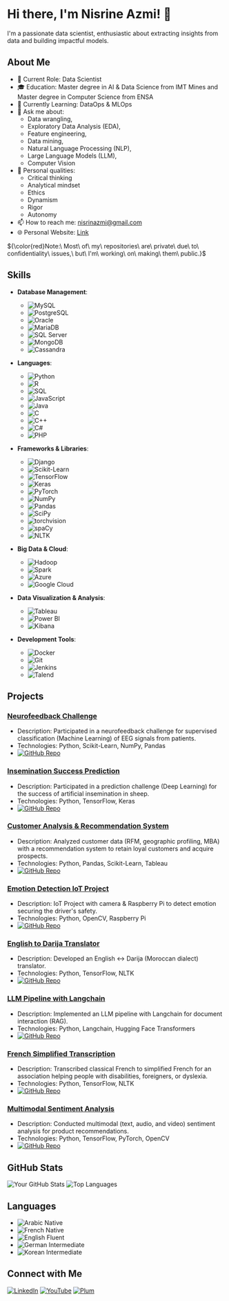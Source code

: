 # Hi there, I'm Nisrine Azmi! 👋

I'm a passionate data scientist, enthusiastic about extracting insights from data and building impactful models. 

## About Me

- 💼 Current Role: Data Scientist
- 🎓 Education: Master degree in AI & Data Science from IMT Mines and Master degree in Computer Science from ENSA
- 🌱 Currently Learning: DataOps & MLOps 
- 💬 Ask me about: 
  - Data wrangling,
  - Exploratory Data Analysis (EDA),
  - Feature engineering,
  - Data mining,
  - Natural Language Processing (NLP),
  - Large Language Models (LLM),
  - Computer Vision
- 🧠 Personal qualities: 
    - Critical thinking
    - Analytical mindset
    - Ethics
    - Dynamism
    - Rigor
    - Autonomy
- 📫 How to reach me: nisrinazmi@gmail.com
- 🌐 Personal Website: [Link](https://azminisrine.github.io/)

${\color{red}Note:\ Most\ of\ my\ repositories\ are\ private\ due\ to\ confidentiality\ issues,\ but\ I'm\ working\ on\ making\ them\ public.}$


## Skills

- **Database Management**:
  - ![MySQL](https://img.shields.io/badge/MySQL-4479A1?style=flat&logo=mysql&logoColor=white)
  - ![PostgreSQL](https://img.shields.io/badge/PostgreSQL-4169E1?style=flat&logo=postgresql&logoColor=white)
  - ![Oracle](https://img.shields.io/badge/Oracle-F80000?style=flat&logo=oracle&logoColor=white)
  - ![MariaDB](https://img.shields.io/badge/MariaDB-003545?style=flat&logo=mariadb&logoColor=white)
  - ![SQL Server](https://img.shields.io/badge/SQL%20Server-CC2927?style=flat&logo=microsoft-sql-server&logoColor=white)
  - ![MongoDB](https://img.shields.io/badge/MongoDB-47A248?style=flat&logo=mongodb&logoColor=white)
  - ![Cassandra](https://img.shields.io/badge/Cassandra-1287B1?style=flat&logo=apache-cassandra&logoColor=white)

- **Languages**: 
  - ![Python](https://img.shields.io/badge/Python-3776AB?style=flat&logo=python&logoColor=white)
  - ![R](https://img.shields.io/badge/R-276DC3?style=flat&logo=r&logoColor=white)
  - ![SQL](https://img.shields.io/badge/SQL-4479A1?style=flat&logo=postgresql&logoColor=white)
  - ![JavaScript](https://img.shields.io/badge/JavaScript-F7DF1E?style=flat&logo=javascript&logoColor=black)
  - ![Java](https://img.shields.io/badge/Java-007396?style=flat&logo=java&logoColor=white)
  - ![C](https://img.shields.io/badge/C-A8B9CC?style=flat&logo=c&logoColor=white)
  - ![C++](https://img.shields.io/badge/C++-00599C?style=flat&logo=c%2B%2B&logoColor=white)
  - ![C#](https://img.shields.io/badge/C%23-239120?style=flat&logo=c-sharp&logoColor=white)
  - ![PHP](https://img.shields.io/badge/PHP-777BB4?style=flat&logo=php&logoColor=white)

- **Frameworks & Libraries**: 
  - ![Django](https://img.shields.io/badge/Django-092E20?style=flat&logo=django&logoColor=white)
  - ![Scikit-Learn](https://img.shields.io/badge/Scikit--Learn-F7931E?style=flat&logo=scikit-learn&logoColor=black)
  - ![TensorFlow](https://img.shields.io/badge/TensorFlow-FF6F00?style=flat&logo=tensorflow&logoColor=white)
  - ![Keras](https://img.shields.io/badge/Keras-D00000?style=flat&logo=keras&logoColor=white)
  - ![PyTorch](https://img.shields.io/badge/PyTorch-EE4C2C?style=flat&logo=pytorch&logoColor=white)
  - ![NumPy](https://img.shields.io/badge/NumPy-013243?style=flat&logo=numpy&logoColor=white)
  - ![Pandas](https://img.shields.io/badge/Pandas-150458?style=flat&logo=pandas&logoColor=white)
  - ![SciPy](https://img.shields.io/badge/SciPy-8CAAE6?style=flat&logo=scipy&logoColor=white)
  - ![torchvision](https://img.shields.io/badge/torchvision-EE4C2C?style=flat&logo=PyTorch&logoColor=white)
  - ![spaCy](https://img.shields.io/badge/spaCy-09A3D5?style=flat&logo=spacy&logoColor=white)
  - ![NLTK](https://img.shields.io/badge/NLTK-1F77B4?style=flat&logo=python&logoColor=white)
 
- **Big Data & Cloud**:
  - ![Hadoop](https://img.shields.io/badge/Hadoop-66CCFF?style=flat&logo=apache-hadoop&logoColor=black)
  - ![Spark](https://img.shields.io/badge/Spark-E25A1C?style=flat&logo=apache-spark&logoColor=white)
  - ![Azure](https://img.shields.io/badge/Azure-0078D4?style=flat&logo=microsoft-azure&logoColor=white)
  - ![Google Cloud](https://img.shields.io/badge/Google%20Cloud-4285F4?style=flat&logo=google-cloud&logoColor=white)

- **Data Visualization & Analysis**:
  - ![Tableau](https://img.shields.io/badge/Tableau-E97627?style=flat&logo=tableau&logoColor=white)
  - ![Power BI](https://img.shields.io/badge/Power%20BI-F2C811?style=flat&logo=power-bi&logoColor=black)
  - ![Kibana](https://img.shields.io/badge/Kibana-005571?style=flat&logo=kibana&logoColor=white)

- **Development Tools**:
  - ![Docker](https://img.shields.io/badge/Docker-2496ED?style=flat&logo=docker&logoColor=white)
  - ![Git](https://img.shields.io/badge/Git-F05032?style=flat&logo=git&logoColor=white)
  - ![Jenkins](https://img.shields.io/badge/Jenkins-D24939?style=flat&logo=jenkins&logoColor=white)
  - ![Talend](https://img.shields.io/badge/Talend-FF6D70?style=flat&logo=talend&logoColor=white)

## Projects

### [Neurofeedback Challenge](https://github.com/yourusername/neurofeedback-challenge)
- Description: Participated in a neurofeedback challenge for supervised classification (Machine Learning) of EEG signals from patients.
- Technologies: Python, Scikit-Learn, NumPy, Pandas
- [![GitHub Repo](https://img.shields.io/badge/Repository-Open-brightgreen)](https://github.com/yourusername/neurofeedback-challenge)

### [Insemination Success Prediction](https://github.com/yourusername/insemination-prediction)
- Description: Participated in a prediction challenge (Deep Learning) for the success of artificial insemination in sheep.
- Technologies: Python, TensorFlow, Keras
- [![GitHub Repo](https://img.shields.io/badge/Repository-Open-brightgreen)](https://github.com/yourusername/insemination-prediction)

### [Customer Analysis & Recommendation System](https://github.com/yourusername/customer-analysis)
- Description: Analyzed customer data (RFM, geographic profiling, MBA) with a recommendation system to retain loyal customers and acquire prospects.
- Technologies: Python, Pandas, Scikit-Learn, Tableau
- [![GitHub Repo](https://img.shields.io/badge/Repository-Open-brightgreen)](https://github.com/yourusername/customer-analysis)

### [Emotion Detection IoT Project](https://github.com/yourusername/emotion-detection-iot)
- Description: IoT Project with camera & Raspberry Pi to detect emotion securing the driver's safety.
- Technologies: Python, OpenCV, Raspberry Pi
- [![GitHub Repo](https://img.shields.io/badge/Repository-Open-brightgreen)](https://github.com/yourusername/emotion-detection-iot)

### [English to Darija Translator](https://github.com/yourusername/english-darija-translator)
- Description: Developed an English <-> Darija (Moroccan dialect) translator.
- Technologies: Python, TensorFlow, NLTK
- [![GitHub Repo](https://img.shields.io/badge/Repository-Open-brightgreen)](https://github.com/yourusername/english-darija-translator)

### [LLM Pipeline with Langchain](https://github.com/yourusername/llm-pipeline-langchain)
- Description: Implemented an LLM pipeline with Langchain for document interaction (RAG).
- Technologies: Python, Langchain, Hugging Face Transformers
- [![GitHub Repo](https://img.shields.io/badge/Repository-Open-brightgreen)](https://github.com/yourusername/llm-pipeline-langchain)

### [French Simplified Transcription](https://github.com/yourusername/french-simplified-transcription)
- Description: Transcribed classical French to simplified French for an association helping people with disabilities, foreigners, or dyslexia.
- Technologies: Python, TensorFlow, NLTK
- [![GitHub Repo](https://img.shields.io/badge/Repository-Open-brightgreen)](https://github.com/yourusername/french-simplified-transcription)

### [Multimodal Sentiment Analysis](https://github.com/yourusername/multimodal-sentiment-analysis)
- Description: Conducted multimodal (text, audio, and video) sentiment analysis for product recommendations.
- Technologies: Python, TensorFlow, PyTorch, OpenCV
- [![GitHub Repo](https://img.shields.io/badge/Repository-Open-brightgreen)](https://github.com/yourusername/multimodal-sentiment-analysis)


## GitHub Stats

![Your GitHub Stats](https://github-readme-stats.vercel.app/api?username=AzmiNisrine&show_icons=true&theme=radical)
![Top Languages](https://github-readme-stats.vercel.app/api/top-langs/?username=AzmiNisrine&layout=compact&theme=radical)


## Languages
- ![Arabic](https://img.shields.io/badge/Arabic-B0E0E6?style=flat&logoColor=black) Native
- ![French](https://img.shields.io/badge/French-B0E0E6?style=flat&logoColor=black) Native
- ![English](https://img.shields.io/badge/English-1DA1F2?style=flat&logoColor=black) Fluent
- ![German](https://img.shields.io/badge/German-1DA1F2?style=flat&logoColor=black) Intermediate
- ![Korean](https://img.shields.io/badge/Korean-1DA1F2?style=flat&logoColor=black) Intermediate

## Connect with Me

[![LinkedIn](https://img.shields.io/badge/LinkedIn-0077B5?style=flat&logo=linkedin&logoColor=white)](https://linkedin.com/in/nisrine-azmi/)
[![YouTube](https://img.shields.io/badge/YouTube-FF0000?style=flat&logo=youtube&logoColor=white)](https://www.youtube.com/@nisrineazmi)
[![Plum](https://img.shields.io/badge/Plum-5E0088?style=flat&logo=plum&logoColor=white)](https://plum.io/yourprofile)

